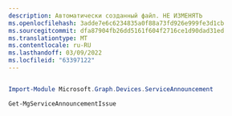 ```yaml
---
description: Автоматически созданный файл. НЕ ИЗМЕНЯТЬ
ms.openlocfilehash: 3adde7e6c6234835a0f88a73fd926e999fe3d1cb
ms.sourcegitcommit: dfa87904fb26dd5161f604f2716ce1d90dad31ed
ms.translationtype: MT
ms.contentlocale: ru-RU
ms.lasthandoff: 03/09/2022
ms.locfileid: "63397122"
---
```

```powershell

Import-Module Microsoft.Graph.Devices.ServiceAnnouncement

Get-MgServiceAnnouncementIssue

```